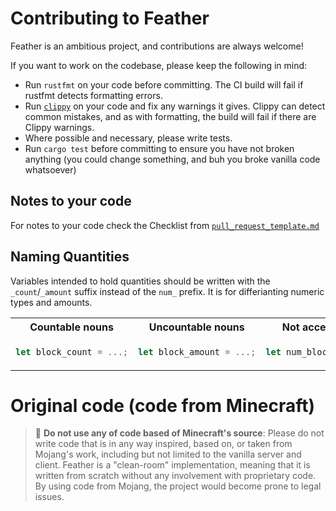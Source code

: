 # Contributing to Feather

Feather is an ambitious project, and contributions are always welcome!

If you want to work on the codebase, please keep the following in mind:
* Run `rustfmt` on your code before committing. The CI build will fail if rustfmt detects formatting errors.
* Run [`clippy`](https://github.com/rust-lang/rust-clippy) on your code and fix any warnings it gives. Clippy can detect common mistakes, and as with formatting, the build will fail if there are Clippy warnings.
* Where possible and necessary, please write tests.
* Run `cargo test` before committing to ensure you have not broken anything (you could change something, and buh you broke vanilla code whatsoever)

## Notes to your code
For notes to your code check the Checklist from [`pull_request_template.md`](.github/pull_request_template.md)

## Naming Quantities
Variables intended to hold quantities should be written with the `_count`/`_amount` suffix instead of the `num_` prefix. It is for differianting numeric types and amounts.

<table>
<tr>
<th>Countable nouns</th>
<th>Uncountable nouns</th>
<th>Not acceptable</th>
</tr>
<tr>
<td>

```rust
let block_count = ...;
```
</td>
<td>

```rust
let block_amount = ...;
```
</td>
<td>

```rust
let num_blocks = ...;
```
</td>
</tr>
</table>

# Original code (code from Minecraft)

> 🛑 **Do not use any of code based of Minecraft's source**: Please do not write code that is in any way inspired, based on, or taken from Mojang's work, including but not limited to
the vanilla server and client. Feather is a "clean-room" implementation, meaning that it is written
from scratch without any involvement with proprietary code. By using code from Mojang, the project
would become prone to legal issues.